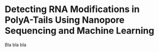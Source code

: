 # Detecting RNA Modifications in PolyA-Tails Using Nanopore Sequencing and Machine Learning

Bla bla bla

